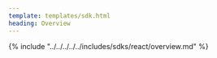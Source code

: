 ```yaml
---
template: templates/sdk.html
heading: Overview
---
```

{% include "../../../../../includes/sdks/react/overview.md" %}
